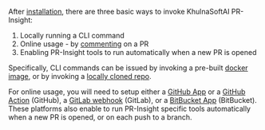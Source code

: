 
After [installation](https://pr-insight-docs.khulnasoft.com/installation/), there are three basic ways to invoke KhulnaSoftAI PR-Insight:

1. Locally running a CLI command
2. Online usage - by [commenting](https://github.com/KhulnaSoft/pr-insight/pull/229#issuecomment-1695021901) on a PR
3. Enabling PR-Insight tools to run automatically when a new PR is opened


Specifically, CLI commands can be issued by invoking a pre-built [docker image](https://pr-insight-docs.khulnasoft.com/installation/locally/#using-docker-image), or by invoking a [locally cloned repo](https://pr-insight-docs.khulnasoft.com/installation/locally/#run-from-source).

For online usage, you will need to setup either a [GitHub App](https://pr-insight-docs.khulnasoft.com/installation/github/#run-as-a-github-app) or a [GitHub Action](https://pr-insight-docs.khulnasoft.com/installation/github/#run-as-a-github-action) (GitHub), a [GitLab webhook](https://pr-insight-docs.khulnasoft.com/installation/gitlab/#run-a-gitlab-webhook-server) (GitLab), or a [BitBucket App](https://pr-insight-docs.khulnasoft.com/installation/bitbucket/#run-using-khulnasoft-hosted-bitbucket-app) (BitBucket).
These platforms also enable to run PR-Insight specific tools automatically when a new PR is opened, or on each push to a branch.

